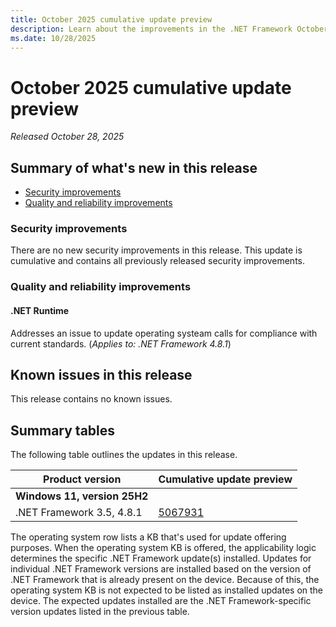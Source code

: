 ```yaml
---
title: October 2025 cumulative update preview
description: Learn about the improvements in the .NET Framework October 2025 cumulative update preview.
ms.date: 10/28/2025
---
```

# October 2025 cumulative update preview

_Released October 28, 2025_

## Summary of what's new in this release

- [Security improvements](#security-improvements)
- [Quality and reliability improvements](#quality-and-reliability-improvements)

### Security improvements

There are no new security improvements in this release. This update is cumulative and contains all previously released security improvements.

### Quality and reliability improvements

#### .NET Runtime

Addresses an issue to update operating systeam calls for compliance with current standards. (*Applies to: .NET Framework 4.8.1*)

## Known issues in this release

This release contains no known issues.

## Summary tables

The following table outlines the updates in this release.

| Product version | Cumulative update preview |
| --- | --- |
| **Windows 11, version 25H2** | |
| .NET Framework 3.5, 4.8.1 | [5067931](https://support.microsoft.com/kb/5067931) |

The operating system row lists a KB that's used for update offering purposes. When the operating system KB is offered, the applicability logic determines the specific .NET Framework update(s) installed. Updates for individual .NET Framework versions are installed based on the version of .NET Framework that is already present on the device. Because of this, the operating system KB is not expected to be listed as installed updates on the device. The expected updates installed are the .NET Framework-specific version updates listed in the previous table.
